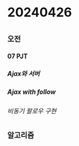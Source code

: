 # 20240426
## 
### 오전
#### 07 PJT

##### Ajax와 서버




##### Ajax with follow
###### 비동기 팔로우 구현


### 알고리즘

